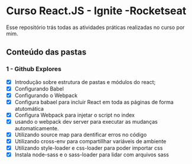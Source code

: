 # Curso React.JS - Ignite  -Rocketseat
Esse repositório trás todas as atividades práticas realizadas no curso por mim.

 ## Conteúdo das pastas

 ### 1 - Github Explores
 - [x] Introdução sobre estrutura de pastas e módulos do react;
 - [x] Configurando Babel
 - [x] Configurando o Webpack
 - [x] Configura babael para incluir React em toda as páginas de forma atutomática
 - [x] Configura Webpack para injetar o script no index
 - [x] usando o webpack dev server para executar as mudanças automaticamente.
 - [x] Utilizando source map para dentificar erros no código
 - [x] Utilizando cross-env para compartillhar variáveis de ambiente
 - [x] Utilizando style-loader e css-loader para poder importar css
 - [x] Instala node-sass e o sass-loader para lidar com arquivos sass